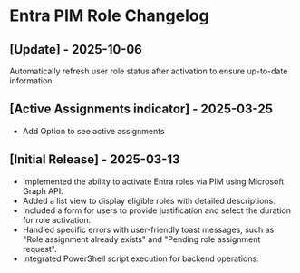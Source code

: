 # Entra PIM Role Changelog

## [Update] - 2025-10-06

Automatically refresh user role status after activation to ensure up-to-date information.

## [Active Assignments indicator] - 2025-03-25
- Add Option to see active assignments


## [Initial Release] - 2025-03-13

- Implemented the ability to activate Entra roles via PIM using Microsoft Graph API.
- Added a list view to display eligible roles with detailed descriptions.
- Included a form for users to provide justification and select the duration for role activation.
- Handled specific errors with user-friendly toast messages, such as "Role assignment already exists" and "Pending role assignment request".
- Integrated PowerShell script execution for backend operations.
